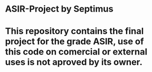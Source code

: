 # ASIR-Project by Septimus

# This repository contains the final project for the grade ASIR, use of this code on comercial or external uses is not aproved by its owner.
